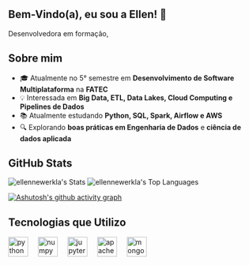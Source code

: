## Bem-Vindo(a), eu sou a Ellen! 👋

Desenvolvedora em formação, 

## Sobre mim

- 🎓 Atualmente no 5° semestre em **Desenvolvimento de Software Multiplataforma** na **FATEC**
- 💡 Interessada em **Big Data, ETL, Data Lakes, Cloud Computing e Pipelines de Dados**
- 📚 Atualmente estudando **Python, SQL, Spark, Airflow e AWS**
- 🔍 Explorando **boas práticas em Engenharia de Dados** e **ciência de dados aplicada**


## GitHub Stats

![ellennewerkla's Stats](https://github-readme-stats.vercel.app/api?username=ellennewerkla&theme=dark&show_icons=true&hide_border=true&count_private=true)
![ellennewerkla's Top Languages](https://github-readme-stats.vercel.app/api/top-langs/?username=ellennewerkla&theme=dark&show_icons=true&hide_border=true&layout=compact)


[![Ashutosh's github activity graph](https://github-readme-activity-graph.vercel.app/graph?username=EllenNewerkla&theme=github-compact)](https://github.com/EllenNewerkla/github-readme-activity-graph)

## Tecnologias que Utilizo

<div align="left">
  <img src="https://cdn.jsdelivr.net/gh/devicons/devicon/icons/python/python-original.svg" height="40" alt="python logo"  />
  <img width="12" />
  <img src="https://cdn.jsdelivr.net/gh/devicons/devicon/icons/numpy/numpy-original.svg" height="40" alt="numpy logo"  />
  <img width="12" />
  <img src="https://cdn.jsdelivr.net/gh/devicons/devicon/icons/jupyter/jupyter-original.svg" height="40" alt="jupyter logo"  />
  <img width="12" />
  <img src="https://cdn.jsdelivr.net/gh/devicons/devicon/icons/apachekafka/apachekafka-original.svg" height="40" alt="apachekafka logo"  />
  <img width="12" />
  <img src="https://cdn.jsdelivr.net/gh/devicons/devicon/icons/mongodb/mongodb-original.svg" height="40" alt="mongodb logo"  />
</div>

##

<!--
**EllenNewerkla/EllenNewerkla** is a ✨ _special_ ✨ repository because its `README.md` (this file) appears on your GitHub profile.

Here are some ideas to get you started:

- 🔭 I’m currently working on ...
- 🌱 I’m currently learning ...
- 👯 I’m looking to collaborate on ...
- 🤔 I’m looking for help with ...
- 💬 Ask me about ...
- 📫 How to reach me: ...
- 😄 Pronouns: ...
- ⚡ Fun fact: ...
-->
